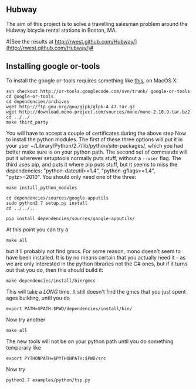 Hubway
------
The aim of this project is to solve a travelling salesman problem
around the Hubway bicycle rental stations in Boston, MA.

#[See the results at http://rwest.github.com/Hubway/](http://rwest.github.com/Hubway/)#

## Installing google or-tools ##

To install the google or-tools requires something like
[this](http://code.google.com/p/or-tools/wiki/AGettingStarted), on MacOS X:

    svn checkout http://or-tools.googlecode.com/svn/trunk/ google-or-tools
    cd google-or-tools
    cd dependencies/archives
    wget http://ftp.gnu.org/gnu/glpk/glpk-4.47.tar.gz
    wget http://download.mono-project.com/sources/mono/mono-2.10.9.tar.bz2
    cd ../../
    make third_party

You will have to accept a couple of certificates during the above step
Now to install the python modules. 
The first of these three options will 
put it in your user ~/Library/Python/2.7/lib/python/site-packages/,
which you had better make sure is on your python path.
The second set of commands will put it wherever setuptools normally puts
stuff, without a `--user` flag.
The third uses pip, and puts it where pip
puts stuff, but it seems to miss the dependencies: "python-dateutil>=1.4",
"python-gflags>=1.4", "pytz>=2010".  You should only need one of the three:

	make install_python_modules
	
	cd dependencies/sources/google-apputils
	sudo python2.7 setup.py install
	cd ../../..
	
	pip install dependencies/sources/google-apputils/
	
At this point you can try a 

	make all

but it'll probably not find gmcs.
For some reason, mono doesn't seem to have been installed.
It is by no means certain that you actually need it - as we are only
interested in the python libraries not the C# ones, but if it turns out 
that you do, then this should build it:

	make dependencies/install/bin/gmcs

This will take a *LONG* time.
It still doesn't find the gmcs that you just spent ages building, until you do

	export PATH=$PATH:$PWD/dependencies/install/bin/

Now try another

	make all
	
The new tools will not be on your python path until you do something temporary like

    export PYTHONPATH=$PYTHONPATH:$PWD/src
    
Now try

    python2.7 examples/python/tsp.py